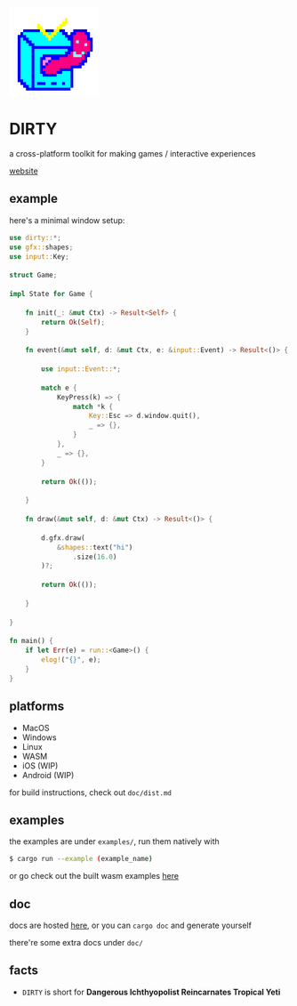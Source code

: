 ![logo](logo.png)

# DIRTY
a cross-platform toolkit for making games / interactive experiences

[website](https://dirty.enemyspy.me/)

## example
here's a minimal window setup:

```rust
use dirty::*;
use gfx::shapes;
use input::Key;

struct Game;

impl State for Game {

	fn init(_: &mut Ctx) -> Result<Self> {
		return Ok(Self);
	}

	fn event(&mut self, d: &mut Ctx, e: &input::Event) -> Result<()> {

		use input::Event::*;

		match e {
			KeyPress(k) => {
				match *k {
					Key::Esc => d.window.quit(),
					_ => {},
				}
			},
			_ => {},
		}

		return Ok(());

	}

	fn draw(&mut self, d: &mut Ctx) -> Result<()> {

		d.gfx.draw(
			&shapes::text("hi")
				.size(16.0)
		)?;

		return Ok(());

	}

}

fn main() {
	if let Err(e) = run::<Game>() {
		elog!("{}", e);
	}
}
```

## platforms
- MacOS
- Windows
- Linux
- WASM
- iOS (WIP)
- Android (WIP)

for build instructions, check out `doc/dist.md`

## examples

the examples are under `examples/`, run them natively with

```sh
$ cargo run --example (example_name)
```

or go check out the built wasm examples [here](https://tool.enemyspy.xyz/examples.html)

## doc
docs are hosted [here](https://tool.enemyspy.xyz/doc/dirty/index.html), or you can `cargo doc` and generate yourself

there're some extra docs under `doc/`

## facts
- `DIRTY` is short for **Dangerous Ichthyopolist Reincarnates Tropical Yeti**

